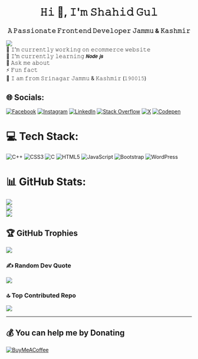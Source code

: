 <h1 align="center">𝙷𝚒 👋, 𝙸'𝚖 𝚂𝚑𝚊𝚑𝚒𝚍 𝙶𝚞𝚕</h1>
<h3 align="center">𝙰 𝙿𝚊𝚜𝚜𝚒𝚘𝚗𝚊𝚝𝚎 𝙵𝚛𝚘𝚗𝚝𝚎𝚗𝚍 𝙳𝚎𝚟𝚎𝚕𝚘𝚙𝚎𝚛 𝙹𝚊𝚖𝚖𝚞 & 𝙺𝚊𝚜𝚑𝚖𝚒𝚛</h3>

[![](https://visitcount.itsvg.in/api?id=shahidsid&label=Profile%20Views&color=8&icon=5&pretty=true)](https://visitcount.itsvg.in) </br>
🔭 𝙸’𝚖 𝚌𝚞𝚛𝚛𝚎𝚗𝚝𝚕𝚢 𝚠𝚘𝚛𝚔𝚒𝚗𝚐 𝚘𝚗 𝚎𝚌𝚘𝚖𝚖𝚎𝚛𝚌𝚎 𝚠𝚎𝚋𝚜𝚒𝚝𝚎<br>🌱 𝙸’𝚖 𝚌𝚞𝚛𝚛𝚎𝚗𝚝𝚕𝚢 𝚕𝚎𝚊𝚛𝚗𝚒𝚗𝚐 𝙉𝙤𝙙𝙚 𝙟𝙨<br>💬 𝙰𝚜𝚔 𝚖𝚎 𝚊𝚋𝚘𝚞𝚝<br>⚡ 𝙵𝚞𝚗 𝚏𝚊𝚌𝚝 <br> 🏡 𝙸 𝚊𝚖 𝚏𝚛𝚘𝚖 𝚂𝚛𝚒𝚗𝚊𝚐𝚊𝚛 𝙹𝚊𝚖𝚖𝚞 & 𝙺𝚊𝚜𝚑𝚖𝚒𝚛 (𝟷𝟿𝟶𝟶𝟷𝟻)



## 🌐 Socials:
[![Facebook](https://img.shields.io/badge/Facebook-%231877F2.svg?logo=Facebook&logoColor=white)](https://facebook.com/ishahid.1998) [![Instagram](https://img.shields.io/badge/Instagram-%23E4405F.svg?logo=Instagram&logoColor=white)](https://instagram.com/i.mshahid___sid) [![LinkedIn](https://img.shields.io/badge/LinkedIn-%230077B5.svg?logo=linkedin&logoColor=white)](https://linkedin.com/in/shahid-gul-42a1691aa) [![Stack Overflow](https://img.shields.io/badge/-Stackoverflow-FE7A16?logo=stack-overflow&logoColor=white)](https://stackoverflow.com/users/14758146) [![X](https://img.shields.io/badge/X-black.svg?logo=X&logoColor=white)](https://x.com/Imshahidsid) [![Codepen](https://img.shields.io/badge/Codepen-000000?style=for-the-badge&logo=codepen&logoColor=white)](https://codepen.io/code-sid) 

# 💻 Tech Stack:
![C++](https://img.shields.io/badge/c++-%2300599C.svg?style=for-the-badge&logo=c%2B%2B&logoColor=white) ![CSS3](https://img.shields.io/badge/css3-%231572B6.svg?style=for-the-badge&logo=css3&logoColor=white) ![C](https://img.shields.io/badge/c-%2300599C.svg?style=for-the-badge&logo=c&logoColor=white) ![HTML5](https://img.shields.io/badge/html5-%23E34F26.svg?style=for-the-badge&logo=html5&logoColor=white) ![JavaScript](https://img.shields.io/badge/javascript-%23323330.svg?style=for-the-badge&logo=javascript&logoColor=%23F7DF1E) ![Bootstrap](https://img.shields.io/badge/bootstrap-%238511FA.svg?style=for-the-badge&logo=bootstrap&logoColor=white) ![WordPress](https://img.shields.io/badge/WordPress-%23117AC9.svg?style=for-the-badge&logo=WordPress&logoColor=white)
# 📊 GitHub Stats:
![](https://github-readme-stats.vercel.app/api?username=shahidsid007&theme=radical&hide_border=false&include_all_commits=false&count_private=false)<br/>
![](https://github-readme-streak-stats.herokuapp.com/?user=shahidsid007&theme=radical&hide_border=false)<br/>
![](https://github-readme-stats.vercel.app/api/top-langs/?username=shahidsid007&theme=radical&hide_border=false&include_all_commits=false&count_private=false&layout=compact)

## 🏆 GitHub Trophies
![](https://github-profile-trophy.vercel.app/?username=shahidsid007&theme=gruvbox&no-frame=false&no-bg=false&margin-w=4)

### ✍️ Random Dev Quote
![](https://quotes-github-readme.vercel.app/api?type=horizontal&theme=gruvbox)

### 🔝 Top Contributed Repo
![](https://github-contributor-stats.vercel.app/api?username=shahidsid007&limit=5&theme=onedark&combine_all_yearly_contributions=true)

---


  ## 💰 You can help me by Donating
  [![BuyMeACoffee](https://img.shields.io/badge/Buy%20Me%20a%20Coffee-ffdd00?style=for-the-badge&logo=buy-me-a-coffee&logoColor=black)](https://buymeacoffee.com/shahidsid) 

  
<!-- Proudly created with GPRM ( https://gprm.itsvg.in ) -->
